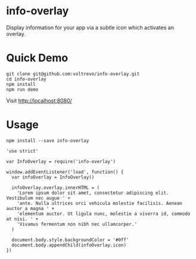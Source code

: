 # info-overlay
Display information for your app via a subtle icon which activates an overlay.

# Quick Demo

```
git clone git@github.com:voltrevo/info-overlay.git
cd info-overlay
npm install
npm run demo
```

Visit [http://localhost:8080/](http://localhost:8080/)

# Usage

`npm install --save info-overlay`

```
'use strict'

var InfoOverlay = require('info-overlay')

window.addEventListener('load', function() {
  var infoOverlay = InfoOverlay()

  infoOverlay.overlay.innerHTML = (
    'Lorem ipsum dolor sit amet, consectetur adipiscing elit. Vestibulum nec augue ' +
    'ante. Nulla ultrices orci vehicula molestie facilisis. Aenean auctor a magna ' +
    'elementum auctor. Ut ligula nunc, molestie a viverra id, commodo at nisi. ' +
    'Vivamus fermentum non nibh nec ullamcorper.'
  )

  document.body.style.backgroundColor = '#0ff'
  document.body.appendChild(infoOverlay.icon)
})
```
